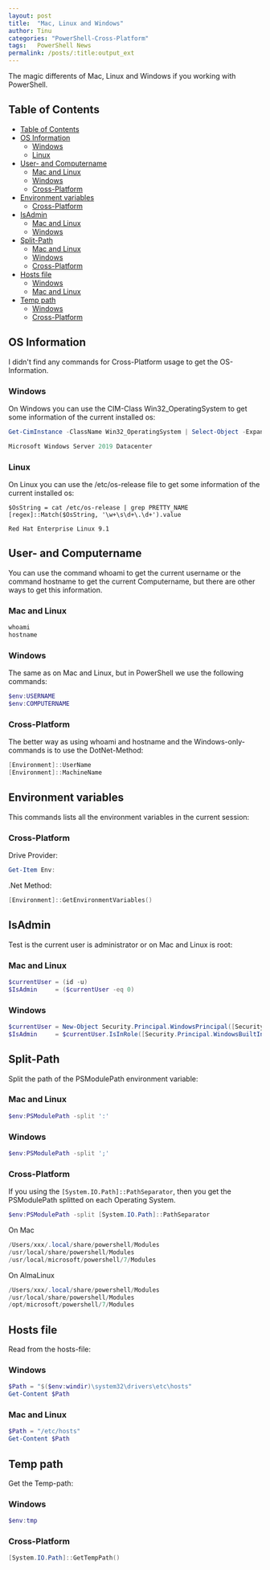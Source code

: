 ```yaml
---
layout: post
title:  "Mac, Linux and Windows"
author: Tinu
categories: "PowerShell-Cross-Platform"
tags:   PowerShell News
permalink: /posts/:title:output_ext
---
```


The magic differents of Mac, Linux and Windows if you working with PowerShell.

## Table of Contents

<!-- TOC -->

- [Table of Contents](#table-of-contents)
- [OS Information](#os-information)
    - [Windows](#windows)
    - [Linux](#linux)
- [User- and Computername](#user--and-computername)
    - [Mac and Linux](#mac-and-linux)
    - [Windows](#windows)
    - [Cross-Platform](#cross-platform)
- [Environment variables](#environment-variables)
    - [Cross-Platform](#cross-platform)
- [IsAdmin](#isadmin)
    - [Mac and Linux](#mac-and-linux)
    - [Windows](#windows)
- [Split-Path](#split-path)
    - [Mac and Linux](#mac-and-linux)
    - [Windows](#windows)
    - [Cross-Platform](#cross-platform)
- [Hosts file](#hosts-file)
    - [Windows](#windows)
    - [Mac and Linux](#mac-and-linux)
- [Temp path](#temp-path)
    - [Windows](#windows)
    - [Cross-Platform](#cross-platform)

<!-- /TOC -->

## OS Information

I didn't find any commands for Cross-Platform usage to get the OS-Information.

### Windows

On Windows you can use the CIM-Class Win32_OperatingSystem to get some information of the current installed os:

````powershell
Get-CimInstance -ClassName Win32_OperatingSystem | Select-Object -ExpandProperty Caption
````

````powershell
Microsoft Windows Server 2019 Datacenter
````

### Linux

On Linux you can use the /etc/os-release file to get some information of the current installed os:

````shell
$OsString = cat /etc/os-release | grep PRETTY_NAME
[regex]::Match($OsString, '\w+\s\d+\.\d+').value
````

````shell
Red Hat Enterprise Linux 9.1
````

## User- and Computername

You can use the command whoami to get the current username or the command hostname to get the current Computername, but there are other ways to get this information.

### Mac and Linux

````powershell
whoami
hostname
````

### Windows

The same as on Mac and Linux, but in PowerShell we use the following commands:

````powershell
$env:USERNAME
$env:COMPUTERNAME
````

### Cross-Platform

The better way as using whoami and hostname and the Windows-only-commands is to use the DotNet-Method:

````powershell
[Environment]::UserName
[Environment]::MachineName
````

## Environment variables

This commands lists all the environment variables in the current session:

### Cross-Platform

Drive Provider:

````powershell
Get-Item Env:
````

.Net Method:

````powershell
[Environment]::GetEnvironmentVariables()
````

## IsAdmin

Test is the current user is administrator or on Mac and Linux is root:

### Mac and Linux

````powershell
$currentUser = (id -u)
$IsAdmin     = ($currentUser -eq 0)
````

### Windows

````powershell
$currentUser = New-Object Security.Principal.WindowsPrincipal([Security.Principal.WindowsIdentity]::GetCurrent())
$IsAdmin     = $currentUser.IsInRole([Security.Principal.WindowsBuiltInRole]::Administrator)
````

## Split-Path

Split the path of the PSModulePath environment variable:

### Mac and Linux

````powershell
$env:PSModulePath -split ':'
````

### Windows

````powershell
$env:PSModulePath -split ';'
````

### Cross-Platform

If you using the `[System.IO.Path]::PathSeparator`, then you get the PSModulePath splitted on each Operating System.

````powershell
$env:PSModulePath -split [System.IO.Path]::PathSeparator
````

On Mac

````powershell
/Users/xxx/.local/share/powershell/Modules
/usr/local/share/powershell/Modules
/usr/local/microsoft/powershell/7/Modules
````

On AlmaLinux

````powershell
/Users/xxx/.local/share/powershell/Modules
/usr/local/share/powershell/Modules
/opt/microsoft/powershell/7/Modules
````

## Hosts file

Read from the hosts-file:

### Windows

````powershell
$Path = "$($env:windir)\system32\drivers\etc\hosts"
Get-Content $Path
````

### Mac and Linux

````powershell
$Path = "/etc/hosts"
Get-Content $Path
````

## Temp path

Get the Temp-path:

### Windows

````powershell
$env:tmp
````

### Cross-Platform

````powershell
[System.IO.Path]::GetTempPath()
````
